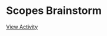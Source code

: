 # Scopes Brainstorm

[View Activity](https://pair-code.github.io/datacardsplaybook/activities/scopes-brainstorm)
